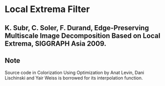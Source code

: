 # Local Extrema Filter

## K. Subr, C. Soler, F. Durand, Edge-Preserving Multiscale Image Decomposition Based on Local Extrema, SIGGRAPH Asia 2009.

## Note

Source code in Colorization Using Optimization by Anat Levin, Dani Lischinski and Yair Weiss is borrowed
for its interpolation function.
